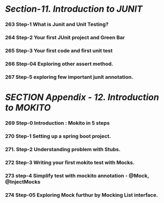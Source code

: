 # ***Section-11. Introduction to JUNIT***
### 263 Step-1 What is Junit and Unit Testing?
### 264 Step-2 Your first JUnit project and Green Bar
### 265 Step-3 Your first code and first unit test
### 266 Step-04 Exploring other assert method.
### 267 Step-5 exploring few important junit annotation.
# ***SECTION Appendix - 12. Introduction to MOKITO***
### 269 Step-0 Introduction : Mokito in 5 steps
### 270 Step-1 Setting up a spring  boot project.
### 271. Step-2 Understanding problem with Stubs.
###  272 Step-3 Writing your first mokito test with Mocks.
### 273 step-4 Simplify test with mockito annotation - @Mock, @InjectMocks
### 274 Step-05 Exploring Mock furthur by Mocking List interface.
